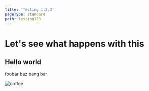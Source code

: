 ```yaml
---
title: 'Testing 1,2,3'
pageType: standard
path: testing123
---
```

# Let's see what happens with this

## Hello world

foobar baz bang bar

![coffee](/img/chemex.jpg)
